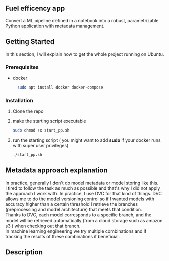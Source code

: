 <!-- ABOUT THE PROJECT -->
## Fuel efficency app
Convert a ML pipeline defined in a notebook into a robust,
parametrizable Python application with metadata management.

<!-- GETTING STARTED -->
## Getting Started

In this section, I will explain how to get the whole project running on Ubuntu.

### Prerequisites
* docker
  ```sh
    sudo apt install docker docker-compose 
  ```
  
### Installation

1. Clone the repo

2. make the starting script executable
   ```sh
   sudo chmod +x start_pp.sh
   ```
3. run the starting script ( you might want to  add **sudo** if your docker runs with super user privileges)
   ```sh
   ./start_pp.sh
   ```
   

<!-- USAGE EXAMPLES -->
## Metadata approach explanation
In practice, generally I don't do model metadata or model storing like this. \
I tired to follow the task as much as possible and that's why I did not apply the approach I work with. 
In practice, I use DVC for that kind of things. DVC allows me to do the model versioning control so if I wanted models 
with accuracy higher than a certain threshold I retrieve the branches (preprocessing and model architecture) that meets
that condition.\
Thanks to DVC, each model corresponds to a specific branch, and the model will be retrieved automatically (from a cloud storage
such as amazon s3 ) when checking out that branch.\
In machine learning engineering we try multiple combinations and if tracking the results of these combinations if beneficial.

<!-- USAGE -->
## Description

